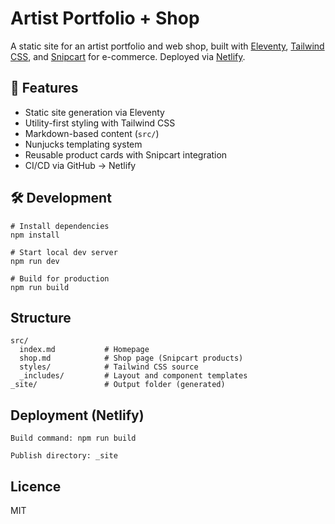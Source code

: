 # Artist Portfolio + Shop

A static site for an artist portfolio and web shop, built with [Eleventy](https://www.11ty.dev/), [Tailwind CSS](https://tailwindcss.com/), and [Snipcart](https://snipcart.com/) for e-commerce. Deployed via [Netlify](https://netlify.com/).

## 🚀 Features

- Static site generation via Eleventy
- Utility-first styling with Tailwind CSS
- Markdown-based content (`src/`)
- Nunjucks templating system
- Reusable product cards with Snipcart integration
- CI/CD via GitHub → Netlify

## 🛠 Development

```
# Install dependencies
npm install

# Start local dev server
npm run dev

# Build for production
npm run build
```

## Structure

```
src/
  index.md           # Homepage
  shop.md            # Shop page (Snipcart products)
  styles/            # Tailwind CSS source
  _includes/         # Layout and component templates
_site/               # Output folder (generated)
```

## Deployment (Netlify)

```
Build command: npm run build

Publish directory: _site
```

## Licence

MIT
